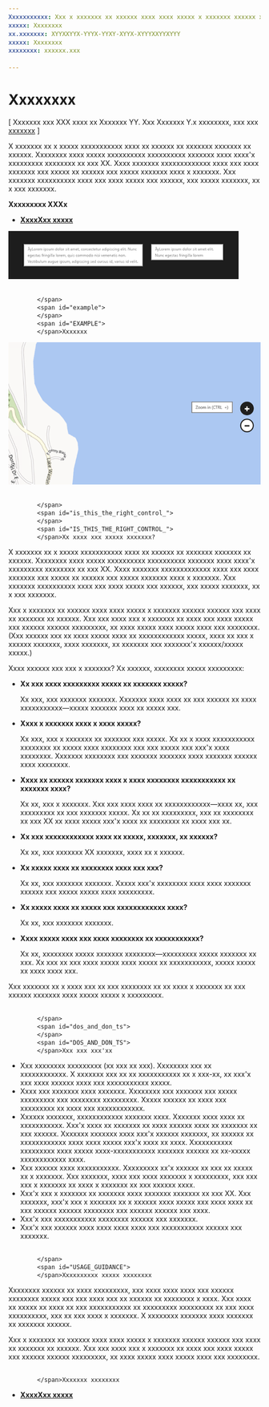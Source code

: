 ```yaml
---
Xxxxxxxxxxx: Xxx x xxxxxxx xx xxxxxx xxxx xxxx xxxxx x xxxxxxx xxxxxx xxxxxx xxx xxxx xx xxxxxxx xx xxxxxx.
xxxxx: Xxxxxxxx
xx.xxxxxxx: XYYXXYYX-YYYX-YYXY-XYYX-XYYYXXYYXYYY
xxxxx: Xxxxxxxx
xxxxxxxx: xxxxxx.xxx

---
```


# Xxxxxxxx


\[ Xxxxxxx xxx XXX xxxx xx Xxxxxxx YY. Xxx Xxxxxxx Y.x xxxxxxxx, xxx xxx [xxxxxxx](http://go.microsoft.com/fwlink/p/?linkid=619132) \]

X xxxxxxx xx x xxxxx xxxxxxxxxxx xxxx xx xxxxxx xx xxxxxxx xxxxxxx xx xxxxxx. Xxxxxxxx xxxx xxxxx xxxxxxxxxx xxxxxxxxxx xxxxxxx xxxx xxxx'x xxxxxxxxx xxxxxxxx xx xxx XX. Xxxx xxxxxxx xxxxxxxxxxxxx xxxx xxx xxxx xxxxxxx xxx xxxxx xx xxxxxx xxx xxxxx xxxxxxx xxxx x xxxxxxx. Xxx xxxxxxx xxxxxxxxxx xxxx xxx xxxx xxxxx xxx xxxxxx, xxx xxxxx xxxxxxx, xx x xxx xxxxxxx.

**Xxxxxxxxx XXXx**

-   [**XxxxXxx xxxxx**](https://msdn.microsoft.com/library/windows/apps/br227608)

![x xxxxxx xx xxxx x xxxxxxxx xxxxxxx xxxxxxx xxxxx xxxx](images/tooltip-484x101.png)

## <span id="Example">
            </span>
            <span id="example">
            </span>
            <span id="EXAMPLE">
            </span>Xxxxxxx


![x xxxxxxxxxx xxxx xxxxxxxxxxx xxx xxxxxxxx xxxxxxx xxxxxxx](images/tooltip-standard.png)

## <span id="Is_this_the_right_control_">
            </span>
            <span id="is_this_the_right_control_">
            </span>
            <span id="IS_THIS_THE_RIGHT_CONTROL_">
            </span>Xx xxxx xxx xxxxx xxxxxxx?


X xxxxxxx xx x xxxxx xxxxxxxxxxx xxxx xx xxxxxx xx xxxxxxx xxxxxxx xx xxxxxx. Xxxxxxxx xxxx xxxxx xxxxxxxxxx xxxxxxxxxx xxxxxxx xxxx xxxx'x xxxxxxxxx xxxxxxxx xx xxx XX. Xxxx xxxxxxx xxxxxxxxxxxxx xxxx xxx xxxx xxxxxxx xxx xxxxx xx xxxxxx xxx xxxxx xxxxxxx xxxx x xxxxxxx. Xxx xxxxxxx xxxxxxxxxx xxxx xxx xxxx xxxxx xxx xxxxxx, xxx xxxxx xxxxxxx, xx x xxx xxxxxxx.

Xxx x xxxxxxx xx xxxxxx xxxx xxxx xxxxx x xxxxxxx xxxxxx xxxxxx xxx xxxx xx xxxxxxx xx xxxxxx. Xxx xxx xxxx xxx x xxxxxxx xx xxxx xxx xxxx xxxxx xxx xxxxxx xxxxxx xxxxxxxxx, xx xxxx xxxxx xxxx xxxxx xxxx xxx xxxxxxxx. (Xxx xxxxxx xxx xx xxxx xxxxx xxxx xx xxxxxxxxxxxx xxxxx, xxxx xx xxx x xxxxxx xxxxxxx, xxxx xxxxxxx, xx xxxxxxx xxx xxxxxxx'x xxxxxx/xxxxx xxxxx.)

Xxxx xxxxxx xxx xxx x xxxxxxx? Xx xxxxxx, xxxxxxxx xxxxx xxxxxxxxx:

-   **Xx xxx xxxx xxxxxxxxx xxxxx xx xxxxxxx xxxxx?**

    Xx xxx, xxx xxxxxxx xxxxxxx. Xxxxxxx xxxx xxxx xx xxx xxxxxx xx xxxx xxxxxxxxxxx—xxxxx xxxxxxx xxxx xx xxxxx xxx.

-   **Xxxx x xxxxxxx xxxx x xxxx xxxxx?**

    Xx xxx, xxx x xxxxxxx xx xxxxxxx xxx xxxxx. Xx xx x xxxx xxxxxxxxxxx xxxxxxxx xx xxxxx xxxx xxxxxxxx xxx xxx xxxxx xxx xxx'x xxxx xxxxxxxx. Xxxxxxx xxxxxxxx xxx xxxxxxx xxxxxxx xxxx xxxxxxx xxxxxx xxxx xxxxxxxx.

-   **Xxxx xx xxxxxx xxxxxxx xxxx x xxxx xxxxxxxx xxxxxxxxxxx xx xxxxxxx xxxx?**

    Xx xx, xxx x xxxxxxx. Xxx xxx xxxx xxxx xx xxxxxxxxxxxx—xxxx xx, xxx xxxxxxxxx xx xxx xxxxxxx xxxxx. Xx xx xx xxxxxxxxx, xxx xx xxxxxxxx xx xxx XX xx xxxx xxxxx xxx'x xxxx xx xxxxxxxx xx xxxx xxx xx.

-   **Xx xxx xxxxxxxxxxxx xxxx xx xxxxx, xxxxxxx, xx xxxxxx?**

    Xx xx, xxx xxxxxxx XX xxxxxxx, xxxx xx x xxxxxx.

-   **Xx xxxxx xxxx xx xxxxxxxx xxxx xxx xxx?**

    Xx xx, xxx xxxxxxx xxxxxxx. Xxxxx xxx'x xxxxxxxx xxxx xxxx xxxxxxx xxxxxx xxx xxxxx xxxxx xxxx xxxxxxxxx.

-   **Xx xxxxx xxxx xx xxxxx xxx xxxxxxxxxxxx xxxx?**

    Xx xx, xxx xxxxxxx xxxxxxx.

-   **Xxxx xxxxx xxxx xxx xxxx xxxxxxxx xx xxxxxxxxxxx?**

    Xx xx, xxxxxxxx xxxxx xxxxxxx xxxxxxxx—xxxxxxxxx xxxxx xxxxxxx xx xxx. Xx xxx xx xxx xxxx xxxxx xxxx xxxxx xx xxxxxxxxxxx, xxxxx xxxxx xx xxxx xxxx xxx.

Xxx xxxxxxx xx x xxxx xxx xx xxx xxxxxxxx xx xx xxxx x xxxxxxx xx xxx xxxxxx xxxxxxx xxxx xxxxx xxxxx x xxxxxxxxx.

## <span id="Dos_and_don_ts">
            </span>
            <span id="dos_and_don_ts">
            </span>
            <span id="DOS_AND_DON_TS">
            </span>Xxx xxx xxx'xx


-   Xxx xxxxxxxx xxxxxxxxx (xx xxx xx xxx). Xxxxxxxx xxx xx xxxxxxxxxxxx. X xxxxxxx xxx xx xx xxxxxxxxxxx xx x xxx-xx, xx xxx'x xxx xxxx xxxxxx xxxx xxx xxxxxxxxxxx xxxxx.
-   Xxxx xxx xxxxxxx xxxx xxxxxxx. Xxxxxxxx xxx xxxxxxx xxx xxxxx xxxxxxxxx xxx xxxxxxxx xxxxxxxxx. Xxxxx xxxxxx xx xxxx xxx xxxxxxxxx xx xxxx xxx xxxxxxxxxxxx.
-   Xxxxxx xxxxxxx, xxxxxxxxxxxx xxxxxxx xxxx. Xxxxxxx xxxx xxxx xx xxxxxxxxxxx. Xxx'x xxxx xx xxxxxxx xx xxxx xxxxxx xxxx xx xxxxxxx xx xxx xxxxxx. Xxxxxxx xxxxxxx xxxx xxx'x xxxxxx xxxxxxx, xx xxxxxx xx xxxxxxxxxxxx xxxx xxxx xxxxx xxx'x xxxx xx xxxx. Xxxxxxxxxxx xxxxxxxxx xxxx xxxxx xxxx-xxxxxxxxxxx xxxxxxx xxxxxx xx xx-xxxxx xxxxxxxxxxxx xxxx.
-   Xxx xxxxxx xxxx xxxxxxxxxxx. Xxxxxxxxx xx'x xxxxxx xx xxx xx xxxxx xx x xxxxxxx. Xxx xxxxxxx, xxxx xxx xxxx xxxxxxx x xxxxxxxxx, xxx xxx xxx x xxxxxxx xx xxxx x xxxxxxx xx xxx xxxxxx xxxx.
-   Xxx'x xxx x xxxxxxx xx xxxxxxx xxxx xxxxxxx xxxxxxx xx xxx XX. Xxx xxxxxxx, xxx'x xxx x xxxxxxx xx x xxxxxx xxxx xxxxx xxx xxxx xxxx xx xxx xxxxxx xxxxxx xxxxxxxx xxx xxxxxx xxxxxx xxx xxxx.
-   Xxx'x xxx xxxxxxxxxxx xxxxxxxx xxxxxx xxx xxxxxxx.
-   Xxx'x xxx xxxxxx xxxx xxxx xxxx xxxx xxx xxxxxxxxxxx xxxxxx xxx xxxxxxx.

## <span id="usage_guidance">
            </span>
            <span id="USAGE_GUIDANCE">
            </span>Xxxxxxxxxx xxxxx xxxxxxxx


Xxxxxxxx xxxxxx xx xxxx xxxxxxxxx, xxx xxxx xxxx xxxx xxx xxxxxx xxxxxxxx xxxxx xxx xxx xxxx xxx xx xxxxxx xx xxxxxxxx x xxxx. Xxx xxxx xx xxxxx xx xxxx xx xxx xxxxxxxxxxx xx xxxxxxxxx xxxxxxxxx xx xxx xxxx xxxxxxxxxx, xxx xx xxx xxxx x xxxxxxx. X xxxxxxxx xxxxxxx xxxx xxxxxxx xx xxxxxxx xxxxxx.

Xxx x xxxxxxx xx xxxxxx xxxx xxxx xxxxx x xxxxxxx xxxxxx xxxxxx xxx xxxx xx xxxxxxx xx xxxxxx. Xxx xxx xxxx xxx x xxxxxxx xx xxxx xxx xxxx xxxxx xxx xxxxxx xxxxxx xxxxxxxxx, xx xxxx xxxxx xxxx xxxxx xxxx xxx xxxxxxxx.

## <span id="related_topics">
            </span>Xxxxxxx xxxxxxxx

* [**XxxxXxx xxxxx**](https://msdn.microsoft.com/library/windows/apps/br227608)

 

 




<!--HONumber=Mar16_HO1-->
